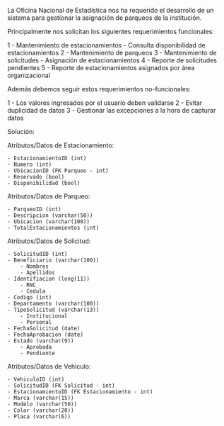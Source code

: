 La Oficina Nacional de Estadística nos ha requerido el desarrollo de un sistema para gestionar la asignación de parqueos de la institución.

Principalmente nos solicitan los siguientes requerimientos funcionales:

1 - Mantenimiento de estacionamientos
    - Consulta disponibilidad de estacionamientos
2 - Mantenimiento de parqueos
3 - Mantenimiento de solicitudes
    - Asignación de estacionamientos
4 - Reporte de solicitudes pendientes
5 - Reporte de estacionamientos asignados por área organizacional

Además debemos seguir estos requerimientos no-funcionales:

1 - Los valores ingresados por el usuario deben validarse
2 - Evitar duplicidad de datos
3 - Gestionar las excepciones a la hora de capturar datos

Solución:

Atributos/Datos de Estacionamiento:

    - EstacionamientoID (int)
    - Numero (int)
    - UbicacionID (FK Parqueo - int)
    - Reservado (bool)
    - Disponibilidad (bool)

Atributos/Datos de Parqueo:

    - ParqueoID (int)
    - Descripcion (varchar(50))
    - Ubicacion (varchar(100))
    - TotalEstacionamientos (int)

Atributos/Datos de Solicitud:

    - SolicitudID (int)
    - Beneficiario (varchar(100))
        - Nombres
        - Apellidos
    - Identifiacion (long(11))
        - RNC
        - Cedula
    - Codigo (int)
    - Departamento (varchar(100))
    - TipoSolicitud (varchar(13))
        - Institucional
        - Personal
    - FechaSolicitud (date)
    - FechaAprobacion (date)
    - Estado (varchar(9))
        - Aprobada
        - Pendiente

Atributos/Datos de Vehiculo:

    - VehiculoID (int)
    - SolicitudID (FK Solicitud - int)
    - EstacionamientoID (FK Estacionamiento - int)
    - Marca (varchar(15))
    - Modelo (varchar(50))
    - Color (varchar(20))
    - Placa (varchar(6))